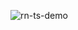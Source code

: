 ![rn-ts-demo](https://user-images.githubusercontent.com/73952475/129325853-b87debf0-35a3-432e-b83d-c65c37248b3b.jpg)

